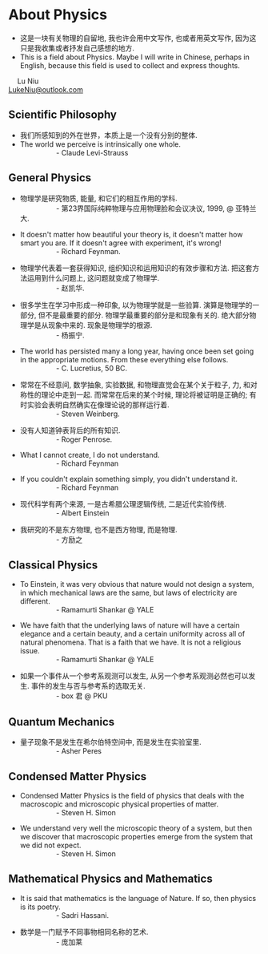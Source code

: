 # About Physics

* 这是一块有关物理的自留地, 我也许会用中文写作, 也或者用英文写作, 因为这只是我收集或者抒发自己感想的地方.  
* This is a field about Physics. Maybe I will write in Chinese, perhaps in English, because this field is used to collect and express thoughts.  

&emsp; Lu Niu  
LukeNiu@outlook.com

## Scientific Philosophy

* 我们所感知到的外在世界，本质上是一个没有分别的整体.  
* The world we perceive is intrinsically one whole.  
    &emsp; &emsp; &emsp; &emsp; - Claude Levi-Strauss

## General Physics

* 物理学是研究物质, 能量, 和它们的相互作用的学科.  
    &emsp; &emsp; &emsp; &emsp; - 第23界国际纯粹物理与应用物理脸和会议决议, 1999, @ 亚特兰大.

* It doesn't matter how beautiful your theory is, it doesn't matter how smart you are. If it doesn't agree with experiment, it's wrong!  
    &emsp; &emsp; &emsp; &emsp; - Richard Feynman.

* 物理学代表着一套获得知识, 组织知识和运用知识的有效步骤和方法. 把这套方法运用到什么问题上, 这问题就变成了物理学.  
    &emsp; &emsp; &emsp; &emsp; - 赵凯华.

* 很多学生在学习中形成一种印象, 以为物理学就是一些验算. 演算是物理学的一部分, 但不是最重要的部分. 物理学最重要的部分是和现象有关的. 绝大部分物理学是从现象中来的. 现象是物理学的根源.  
    &emsp; &emsp; &emsp; &emsp; - 杨振宁.

* The world has persisted many a long year, having once been set going in the appropriate motions. From these everything else follows.  
    &emsp; &emsp; &emsp; &emsp; - C. Lucretius, 50 BC.

* 常常在不经意间, 数学抽象, 实验数据, 和物理直觉会在某个关于粒子, 力, 和对称性的理论中走到一起. 而常常在后来的某个时候, 理论将被证明是正确的; 有时实验会表明自然确实在像理论说的那样运行着.  
    &emsp; &emsp; &emsp; &emsp; - Steven Weinberg.

* 没有人知道钟表背后的所有知识.  
    &emsp; &emsp; &emsp; &emsp; - Roger Penrose.

* What I cannot create, I do not understand.  
    &emsp; &emsp; &emsp; &emsp; - Richard Feynman

* If you couldn't explain something simply, you didn't understand it.  
    &emsp; &emsp; &emsp; &emsp; - Richard Feynman

* 现代科学有两个来源, 一是古希腊公理逻辑传统, 二是近代实验传统.  
    &emsp; &emsp; &emsp; &emsp; - Albert Einstein

* 我研究的不是东方物理, 也不是西方物理, 而是物理.  
    &emsp; &emsp; &emsp; &emsp; - 方励之

## Classical Physics

* To Einstein, it was very obvious that nature would not design a system, in which mechanical laws are the same, but laws of electricity are different.  
    &emsp; &emsp; &emsp; &emsp; - Ramamurti Shankar @ YALE

* We have faith that the underlying laws of nature will have a certain elegance and a certain beauty, and a certain uniformity across all of natural phenomena. That is a faith that we have. It is not a religious issue.  
    &emsp; &emsp; &emsp; &emsp; - Ramamurti Shankar @ YALE

* 如果一个事件从一个参考系观测可以发生, 从另一个参考系观测必然也可以发生. 事件的发生与否与参考系的选取无关.  
    &emsp; &emsp; &emsp; &emsp; - box 君 @ PKU

## Quantum Mechanics

* 量子现象不是发生在希尔伯特空间中, 而是发生在实验室里.  
    &emsp; &emsp; &emsp; &emsp; - Asher Peres

## Condensed Matter Physics

* Condensed Matter Physics is the field of physics that deals with the macroscopic and microscopic physical properties of matter.  
    &emsp; &emsp; &emsp; &emsp; - Steven H. Simon

* We understand very well the microscopic theory of a system, but then we discover that macroscopic properties emerge from the system that we did not expect.  
    &emsp; &emsp; &emsp; &emsp; - Steven H. Simon

## Mathematical Physics and Mathematics

* It is said that mathematics is the language of Nature. If so, then physics is its poetry.  
    &emsp; &emsp; &emsp; &emsp; - Sadri Hassani.

* 数学是一门赋予不同事物相同名称的艺术.  
    &emsp; &emsp; &emsp; &emsp; - 庞加莱  